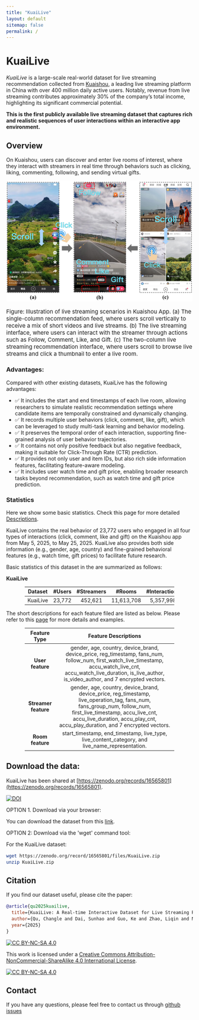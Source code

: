 ```yaml
---
title: "KuaiLive"
layout: default
sitemap: false
permalink: /
---
```


# KuaiLive

*KuaiLive* is a large-scale real-world dataset for live streaming recommendation collected from [Kuaishou](https://www.kuaishou.com/en), a leading live streaming platform in China with over 400 million daily active users. Notably, revenue from live streaming contributes approximately 30% of the company’s total income, highlighting its significant commercial potential.

**This is the first publicly available live streaming dataset that captures rich and realistic sequences of user interactions within an interactive app environment.**


## Overview

On Kuaishou, users can discover and enter live rooms of interest, where they interact with streamers in real time through behaviors such as clicking, liking, commenting, following, and sending virtual gifts. 

![kuaidata](../assets/fig/kuaishou.png)
<p style="font-size:15px; text-align:left;">Figure: Illustration of live streaming scenarios in Kuaishou App. 
(a) The single-column recommendation feed, where users scroll vertically to receive a mix of short videos and live streams. 
(b) The live streaming interface, where users can interact with the streamer through actions such as Follow, Comment, Like, and Gift. 
(c) The two-column live streaming recommendation interface, where users scroll to browse live streams and click a thumbnail to enter a live room.</p>


### Advantages:

Compared with other existing datasets, KuaiLive has the following advantages:

- ✅ It includes the start and end timestamps of each live room, allowing researchers to simulate realistic recommendation settings where candidate items are temporally constrained and dynamically changing.
- ✅ It records multiple user behaviors (click, comment, like, gift), which can be leveraged to study multi-task learning and behavior modeling.
- ✅ It preserves the temporal order of each interaction, supporting fine-grained analysis of user behavior trajectories.
- ✅ It contains not only positive feedback but also negative feedback, making it suitable for Click-Through Rate (CTR) prediction.
- ✅ It provides not only user and item IDs, but also rich side information features, facilitating feature-aware modeling.
- ✅ It includes user watch time and gift price, enabling broader research tasks beyond recommendation, such as watch time and gift price prediction.


### Statistics

Here we show some basic statistics.
Check this page for more detailed [Descriptions](./detailed_statistics.html).

KuaiLive contains the real behavior of 23,772 users who engaged in all four types of interactions (click, comment, like and gift) on the Kuaishou app from May 5, 2025, to May 25, 2025. KuaiLive also provides both side information (e.g., gender, age, country) and fine-grained behavioral features (e.g., watch time, gift prices) to facilitate future research. 

Basic statistics of this dataset in the are summarized as follows:


**KuaiLive**

<style>
table {
  width: 80%;
  margin-left: auto;
  margin-right: auto;
}
</style>



| Dataset   | #Users  | #Streamers |  #Rooms    | #Interactions | #Clicks   | #Comments | #Likes   | #Gifts   |
|:---------:|:-------:|:----------:|:----------:|:-------------:|:---------:|:---------:|:--------:|:--------:|
| KuaiLive  | 23,772  | 452,621    | 11,613,708 | 5,357,998     | 4,909,515 | 196,526   | 179,311  | 72,646   |


The short descriptions for each feature filed are listed as below. Please refer to this [page](./detailed_statistics.html) for more details and examples.

| Feature Type       | Feature Descriptions |
|:------------------:|:--------------------:|
| **User feature**   | gender, age, country, device_brand, device_price, reg_timestamp, fans_num, follow_num, first_watch_live_timestamp, accu_watch_live_cnt, accu_watch_live_duration, is_live_author, is_video_author, and 7 encrypted vectors. |
| **Streamer feature** | gender, age, country, device_brand, device_price, reg_timestamp, live_operation_tag, fans_num, fans_group_num, follow_num, first_live_timestamp, accu_live_cnt, accu_live_duration, accu_play_cnt, accu_play_duration, and 7 encrypted vectors. |
| **Room feature**   | start_timestamp, end_timestamp, live_type, live_content_category, and live_name_representation. |

## Download the data:


KuaiLive has been shared at [https://zenodo.org/records/16565801](https://zenodo.org/records/16565801).

[![DOI](https://zenodo.org/badge/DOI/10.5281/zenodo.16565801.svg)](https://doi.org/10.5281/zenodo.16565801)

OPTION 1. Download via your browser:

You can download the dataset from this [link](https://zenodo.org/records/16565801).

OPTION 2: Download via the 'wget' command tool:

For the KuaiLive dataset:

```bash
wget https://zenodo.org/record/16565801/files/KuaiLive.zip
unzip KuaiLive.zip
```



## Citation

If you find our dataset useful, please cite the paper: 

```BibTex
@article{qu2025kuailive,
  title={KuaiLive: A Real-time Interactive Dataset for Live Streaming Recommendation},
  author={Qu, Changle and Dai, Sunhao and Guo, Ke and Zhao, Liqin and Niu, Yanan and Zhang, Xiao and Xu, Jun},
  year={2025}
}
```

[![CC BY-NC-SA 4.0][cc-by-nc-sa-shield]][cc-by-nc-sa]

This work is licensed under a
[Creative Commons Attribution-NonCommercial-ShareAlike 4.0 International License][cc-by-nc-sa].

[![CC BY-NC-SA 4.0][cc-by-nc-sa-image]][cc-by-nc-sa]

[cc-by-nc-sa]: http://creativecommons.org/licenses/by-nc-sa/4.0/
[cc-by-nc-sa-image]: https://licensebuttons.net/l/by-nc-sa/4.0/88x31.png
[cc-by-nc-sa-shield]: https://img.shields.io/badge/License-CC%20BY--NC--SA%204.0-lightgrey.svg


## Contact

If you have any questions, please feel free to contact us through [github issues](https://github.com/imgkkk574/KuaiLive/issues)
